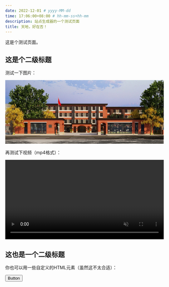 ```yaml
---
date: 2022-12-01 # yyyy-MM-dd
time: 17:06:00+08:00 # hh-mm-ss+hh-mm
description: 站点生成器的一个测试页面
title: 天地，好在否！
---
```


这是个测试页面。

## 这是个二级标题

测试一下图片：

![img](./hello-world/image.jpg)

再测试下视频（mp4格式）：

<!-- <video src="./hello-world/video.mp4" muted autoplay></video> -->
<video style="width: 100%;" src="https://cdnoss.kaoshixing.com/ksx_prod/485050/file/sign/20221229/1216046711.mp4" muted autoplay></video>

## 这也是一个二级标题

你也可以用一些自定义的HTML元素（虽然这不太合适）：

<button onclick='alert("好像没啥用")'>
  Button
</button>
